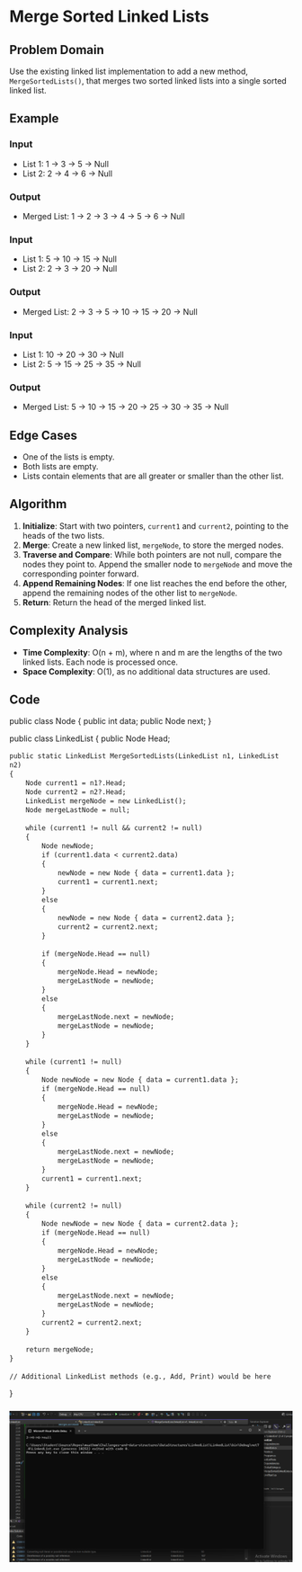 # Merge Sorted Linked Lists

## Problem Domain

Use the existing linked list implementation to add a new method, `MergeSortedLists()`, that merges two sorted linked lists into a single sorted linked list.

## Example

### Input
- List 1: 1 -> 3 -> 5 -> Null
- List 2: 2 -> 4 -> 6 -> Null

### Output
- Merged List: 1 -> 2 -> 3 -> 4 -> 5 -> 6 -> Null

### Input
- List 1: 5 -> 10 -> 15 -> Null
- List 2: 2 -> 3 -> 20 -> Null

### Output
- Merged List: 2 -> 3 -> 5 -> 10 -> 15 -> 20 -> Null

### Input
- List 1: 10 -> 20 -> 30 -> Null
- List 2: 5 -> 15 -> 25 -> 35 -> Null

### Output
- Merged List: 5 -> 10 -> 15 -> 20 -> 25 -> 30 -> 35 -> Null

## Edge Cases

- One of the lists is empty.
- Both lists are empty.
- Lists contain elements that are all greater or smaller than the other list.

## Algorithm

1. **Initialize**: Start with two pointers, `current1` and `current2`, pointing to the heads of the two lists.
2. **Merge**: Create a new linked list, `mergeNode`, to store the merged nodes.
3. **Traverse and Compare**: While both pointers are not null, compare the nodes they point to. Append the smaller node to `mergeNode` and move the corresponding pointer forward.
4. **Append Remaining Nodes**: If one list reaches the end before the other, append the remaining nodes of the other list to `mergeNode`.
5. **Return**: Return the head of the merged linked list.

## Complexity Analysis

- **Time Complexity**: O(n + m), where n and m are the lengths of the two linked lists. Each node is processed once.
- **Space Complexity**: O(1), as no additional data structures are used.

## Code


public class Node
{
    public int data;
    public Node next;
}

public class LinkedList
{
    public Node Head;

    public static LinkedList MergeSortedLists(LinkedList n1, LinkedList n2)
    {
        Node current1 = n1?.Head;
        Node current2 = n2?.Head;
        LinkedList mergeNode = new LinkedList();
        Node mergeLastNode = null;

        while (current1 != null && current2 != null)
        {
            Node newNode;
            if (current1.data < current2.data)
            {
                newNode = new Node { data = current1.data };
                current1 = current1.next;
            }
            else
            {
                newNode = new Node { data = current2.data };
                current2 = current2.next;
            }

            if (mergeNode.Head == null)
            {
                mergeNode.Head = newNode;
                mergeLastNode = newNode;
            }
            else
            {
                mergeLastNode.next = newNode;
                mergeLastNode = newNode;
            }
        }

        while (current1 != null)
        {
            Node newNode = new Node { data = current1.data };
            if (mergeNode.Head == null)
            {
                mergeNode.Head = newNode;
                mergeLastNode = newNode;
            }
            else
            {
                mergeLastNode.next = newNode;
                mergeLastNode = newNode;
            }
            current1 = current1.next;
        }

        while (current2 != null)
        {
            Node newNode = new Node { data = current2.data };
            if (mergeNode.Head == null)
            {
                mergeNode.Head = newNode;
                mergeLastNode = newNode;
            }
            else
            {
                mergeLastNode.next = newNode;
                mergeLastNode = newNode;
            }
            current2 = current2.next;
        }

        return mergeNode;
    }

    // Additional LinkedList methods (e.g., Add, Print) would be here
}


 ### ![Finding Duplicate Elements in an Array](output.png)